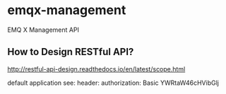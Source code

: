 
# emqx-management

EMQ X Management API

## How to Design RESTful API?

http://restful-api-design.readthedocs.io/en/latest/scope.html

default application see:
    header:
        authorization: Basic YWRtaW46cHVibGlj
